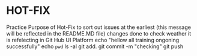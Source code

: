 # HOT-FIX
Practice Purpose of Hot-Fix to sort out issues at the earliest (this message will be reflected in the README.MD file) 
changes done to check weather it is refelecting in Git Hub UI Platform
echo "hellow all training ongoning successfully"
echo  `pwd`
ls -al
git add.
git commit -m "checking"
git push
